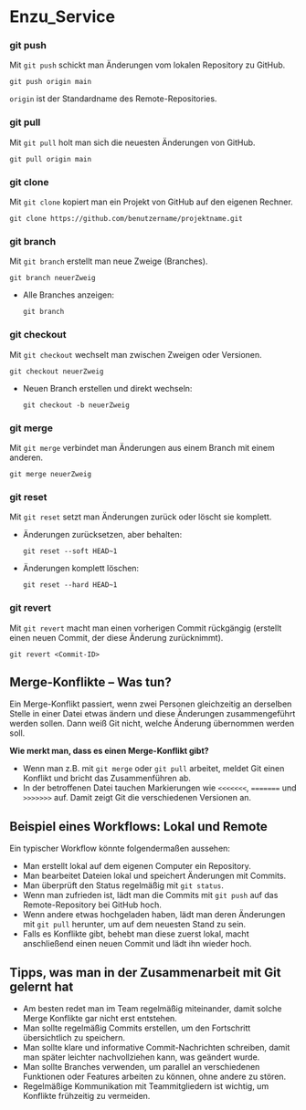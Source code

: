 # Enzu_Service
### git push
Mit `git push` schickt man Änderungen vom lokalen Repository zu GitHub.
```
git push origin main
```
`origin` ist der Standardname des Remote-Repositories.

### git pull
Mit `git pull` holt man sich die neuesten Änderungen von GitHub.
```
git pull origin main
```

### git clone
Mit `git clone` kopiert man ein Projekt von GitHub auf den eigenen Rechner.
```
git clone https://github.com/benutzername/projektname.git
```

### git branch
Mit `git branch` erstellt man neue Zweige (Branches).
```
git branch neuerZweig
```
- Alle Branches anzeigen:
  ```
  git branch
  ```

### git checkout
Mit `git checkout` wechselt man zwischen Zweigen oder Versionen.
```
git checkout neuerZweig
```
- Neuen Branch erstellen und direkt wechseln:
  ```
  git checkout -b neuerZweig
  ```

### git merge
Mit `git merge` verbindet man Änderungen aus einem Branch mit einem anderen.
```
git merge neuerZweig
```

### git reset
Mit `git reset` setzt man Änderungen zurück oder löscht sie komplett.
- Änderungen zurücksetzen, aber behalten:
  ```
  git reset --soft HEAD~1
  ```
- Änderungen komplett löschen:
  ```
  git reset --hard HEAD~1
  ```

### git revert
Mit `git revert` macht man einen vorherigen Commit rückgängig (erstellt einen neuen Commit, der diese Änderung zurücknimmt).
```
git revert <Commit-ID>
```

## Merge-Konflikte – Was tun?
Ein Merge-Konflikt passiert, wenn zwei Personen gleichzeitig an derselben Stelle in einer Datei etwas ändern und diese Änderungen zusammengeführt werden sollen. Dann weiß Git nicht, welche Änderung übernommen werden soll.

**Wie merkt man, dass es einen Merge-Konflikt gibt?**
- Wenn man z.B. mit `git merge` oder `git pull` arbeitet, meldet Git einen Konflikt und bricht das Zusammenführen ab.
- In der betroffenen Datei tauchen Markierungen wie `<<<<<<<`, `=======` und `>>>>>>>` auf. Damit zeigt Git die verschiedenen Versionen an.

## Beispiel eines Workflows: Lokal und Remote
Ein typischer Workflow könnte folgendermaßen aussehen:
- Man erstellt lokal auf dem eigenen Computer ein Repository.
- Man bearbeitet Dateien lokal und speichert Änderungen mit Commits.
- Man überprüft den Status regelmäßig mit `git status`.
- Wenn man zufrieden ist, lädt man die Commits mit `git push` auf das Remote-Repository bei GitHub hoch.
- Wenn andere etwas hochgeladen haben, lädt man deren Änderungen mit `git pull` herunter, um auf dem neuesten Stand zu sein.
- Falls es Konflikte gibt, behebt man diese zuerst lokal, macht anschließend einen neuen Commit und lädt ihn wieder hoch.

## Tipps, was man in der Zusammenarbeit mit Git gelernt hat
- Am besten redet man im Team regelmäßig miteinander, damit solche Merge Konflikte gar nicht erst entstehen.
- Man sollte regelmäßig Commits erstellen, um den Fortschritt übersichtlich zu speichern.
- Man sollte klare und informative Commit-Nachrichten schreiben, damit man später leichter nachvollziehen kann, was geändert wurde.
- Man sollte Branches verwenden, um parallel an verschiedenen Funktionen oder Features arbeiten zu können, ohne andere zu stören.
- Regelmäßige Kommunikation mit Teammitgliedern ist wichtig, um Konflikte frühzeitig zu vermeiden.
